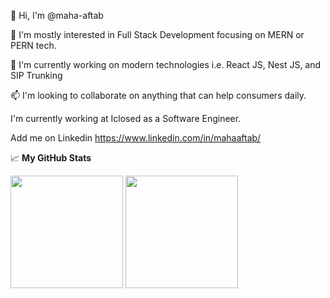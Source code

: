 👋 Hi, I'm @maha-aftab

👀 I'm mostly interested in Full Stack Development focusing on MERN or PERN tech.

🌱 I'm currently working on modern technologies i.e. React JS, Nest JS, and SIP Trunking

📫 I'm looking to collaborate on anything that can help consumers daily.

I'm currently working at Iclosed as a Software Engineer.

Add me on Linkedin https://www.linkedin.com/in/mahaaftab/

📈 **My GitHub Stats**

<p>
  <img height="180em" src="https://github-readme-streak-stats.herokuapp.com/?user=maha-aftab&theme=vue-dark&hide_border=true" />
<!--   <img height="180em" src="https://github-readme-stats.vercel.app/api?username=maha-aftab&show_icons=true&hide_border=true&theme=cobalt&count_private=true&include_all_commits=true" /> -->
  <img height="180em" src="https://github-readme-stats.vercel.app/api/top-langs/?username=maha-aftab&show_icons=true&hide_border=true&theme=cobalt&hide=hlsl,shaderlab&exclude_repo=OCRAIProject&layout=compact&langs_count=8"/>
</p>
